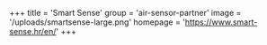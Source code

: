 +++
title = 'Smart Sense'
group = 'air-sensor-partner'
image = '/uploads/smartsense-large.png'
homepage = 'https://www.smart-sense.hr/en/'
+++